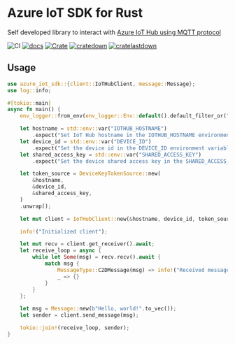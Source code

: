 # Azure IoT SDK for Rust

Self developed library to interact with [Azure IoT Hub using MQTT protocol](https://docs.microsoft.com/en-us/azure/iot-hub/iot-hub-mqtt-support)

![CI](https://github.com/damienpontifex/azure-iot-sdk-rs/workflows/CI/badge.svg)
[![docs](https://docs.rs/azure_iot_sdk/badge.svg)](https://docs.rs/azure_iot_sdk)
[![Crate](https://img.shields.io/crates/v/azure_iot_sdk.svg)](https://crates.io/crates/azure_iot_sdk)
[![cratedown](https://img.shields.io/crates/d/azure_iot_sdk.svg)](https://crates.io/crates/azure_iot_sdk)
[![cratelastdown](https://img.shields.io/crates/dv/azure_iot_sdk.svg)](https://crates.io/crates/azure_iot_sdk)

## Usage

```rust
use azure_iot_sdk::{client::IoTHubClient, message::Message};
use log::info;

#[tokio::main]
async fn main() {
    env_logger::from_env(env_logger::Env::default().default_filter_or("info")).init();

    let hostname = std::env::var("IOTHUB_HOSTNAME")
        .expect("Set IoT Hub hostname in the IOTHUB_HOSTNAME environment variable");
    let device_id = std::env::var("DEVICE_ID")
        .expect("Set the device id in the DEVICE_ID environment variable");
    let shared_access_key = std::env::var("SHARED_ACCESS_KEY")
        .expect("Set the device shared access key in the SHARED_ACCESS_KEY environment variable");

    let token_source = DeviceKeyTokenSource::new(
        &hostname,
        &device_id,
        &shared_access_key,
    )
    .unwrap();

    let mut client = IoTHubClient::new(&hostname, device_id, token_source).await?;

    info!("Initialized client");

    let mut recv = client.get_receiver().await;
    let receive_loop = async {
        while let Some(msg) = recv.recv().await {
            match msg {
                MessageType::C2DMessage(msg) => info!("Received message {:?}", msg),
                _ => {}
            }
        }
    };

    let msg = Message::new(b"Hello, world!".to_vec());
    let sender = client.send_message(msg);

    tokio::join!(receive_loop, sender);
}
```
